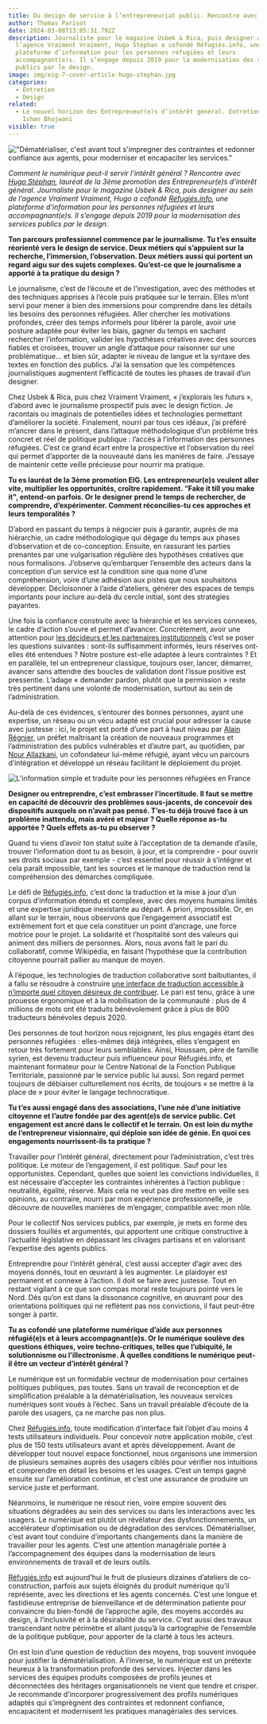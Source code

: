 ```yaml
---
title: Du design de service à l’entrepreneuriat public. Rencontre avec Hugo Stéphan
author: Thomas Parisot
date: 2024-03-08T13:05:31.792Z
description: Journaliste pour le magazine Usbek & Rica, puis designer au sein de
  l’agence Vraiment Vraiment, Hugo Stéphan a cofondé Réfugiés.info, une
  plateforme d’information pour les personnes réfugiées et leurs
  accompagnant(e)s. Il s’engage depuis 2019 pour la modernisation des services
  publics par le design.
image: img/eig-7-cover-article-hugo-stephan.jpg
categories:
  - Entretien
  - Design
related:
  - Le nouvel horizon des Entrepreneur(e)s d’intérêt général. Entretien avec
    Ishan Bhojwani
visible: true
---
```

!["Dématérialiser, c'est avant tout s'impregner des contraintes et redonner confiance aux agents, pour moderniser et encapaciter les services."](https://www.eig.numerique.gouv.fr/img/eig-7-cover-article-hugo-stephan.jpg "Verbatim d'Hugo Stéphan")

*Comment le numérique peut-il servir l’intérêt général ? Rencontre avec [Hugo Stéphan](https://eig.numerique.gouv.fr/personnes/hugo-stephan/), lauréat de la 3ème promotion des Entrepreneur(e)s d’intérêt général. Journaliste pour le magazine Usbek & Rica, puis designer au sein de l’agence Vraiment Vraiment, Hugo a cofondé [Réfugiés.info](https://refugies.info/), une plateforme d’information pour les personnes réfugiées et leurs accompagnant(e)s. Il s’engage depuis 2019 pour la modernisation des services publics par le design.*

**Ton parcours professionnel commence par le journalisme. Tu t’es ensuite réorienté vers le design de service. Deux métiers qui s’appuient sur la recherche, l’immersion, l’observation. Deux métiers aussi qui portent un regard aigu sur des sujets complexes. Qu’est-ce que le journalisme a apporté à ta pratique du design ?**

Le journalisme, c’est de l’écoute et de l’investigation, avec des méthodes et des techniques apprises à l’école puis pratiquée sur le terrain. Elles m’ont servi pour mener à bien des immersions pour comprendre dans les détails les besoins des personnes réfugiées. Aller chercher les motivations profondes, créer des temps informels pour libérer la parole, avoir une posture adaptée pour éviter les biais, gagner du temps en sachant rechercher l’information, valider les hypothèses créatives avec des sources fiables et croisées, trouver un angle d’attaque pour raisonner sur une problématique… et bien sûr, adapter le niveau de langue et la syntaxe des textes en fonction des publics. J’ai la sensation que les compétences journalistiques augmentent l’efficacité de toutes les phases de travail d’un designer. 

Chez Usbek & Rica, puis chez Vraiment Vraiment, « j’explorais les futurs », d’abord avec le journalisme prospectif puis avec le design fiction. Je racontais ou imaginais de potentielles idées et technologies permettant d’améliorer la société. Finalement, nourri par tous ces idéaux, j’ai préféré m’ancrer dans le présent, dans l’attaque méthodologique d’un problème très concret et réel de politique publique : l’accès à l’information des personnes réfugiées. C’est ce grand écart entre la prospective et l’observation du réel qui permet d’apporter de la nouveauté dans les manières de faire. J’essaye de maintenir cette veille précieuse pour nourrir ma pratique. 

**Tu es lauréat de la 3ème promotion EIG. Les entrepreneur(e)s veulent aller vite, multiplier les opportunités, croître rapidement. “Fake it till you make it", entend-on parfois. Or le designer prend le temps de rechercher, de comprendre, d’expérimenter. Comment réconcilies-tu ces approches et leurs temporalités ?**

D’abord en passant du temps à négocier puis à garantir, auprès de ma hiérarchie, un cadre méthodologique qui dégage du temps aux phases d’observation et de co-conception. Ensuite, en rassurant les parties prenantes par une vulgarisation régulière des hypothèses créatives que nous formalisons. J’observe qu’embarquer l’ensemble des acteurs dans la conception d’un service est la condition sine qua none d’une compréhension, voire d’une adhésion aux pistes que nous souhaitons développer. Décloisonner à l’aide d’ateliers, générer des espaces de temps importants pour inclure au-delà du cercle initial, sont des stratégies payantes. 

Une fois la confiance construite avec la hiérarchie et les services connexes, le cadre d’action s’ouvre et permet d’avancer. Concrètement, avoir une attention pour [les décideurs et les partenaires institutionnels](https://refugies.info/fr/qui-sommes-nous) c’est se poser les questions suivantes : sont-ils suffisamment informés, leurs réserves ont-elles été entendues ? Notre posture est-elle adaptée à leurs contraintes ? Et en parallèle, tel un entrepreneur classique, toujours oser, lancer, démarrer, avancer sans attendre des boucles de validation dont l’issue positive est pressentie. L’adage « demander pardon, plutôt que la permission » reste très pertinent dans une volonté de modernisation, surtout au sein de l’administration.

Au-delà de ces évidences, s’entourer des bonnes personnes, ayant une expertise, un réseau ou un vécu adapté est crucial pour adresser la cause avec justesse : ici, le projet est porté d’une part à haut niveau par [Alain Régnier](https://eig.numerique.gouv.fr/personnes/alain-regnier/), un préfet maîtrisant la création de nouveaux programmes et l’administration des publics vulnérables et d’autre part, au quotidien, par [Nour Allazkani](https://www.youtube.com/watch?v=6AmlmEokbMo), un cofondateur lui-même réfugié, ayant vécu un parcours d’intégration et développé un réseau facilitant le déploiement du projet.

![L’information simple et traduite pour les personnes réfugiées en France](https://www.eig.numerique.gouv.fr/img/visuel-1-app-ri-image.png "Réfugiés.info")

**Designer ou entreprendre, c’est embrasser l’incertitude. Il faut se mettre en capacité de découvrir des problèmes sous-jacents, de concevoir des dispositifs auxquels on n’avait pas pensé. T’es-tu déjà trouvé face à un problème inattendu, mais avéré et majeur ? Quelle réponse as-tu apportée ? Quels effets as-tu pu observer ?**

Quand tu viens d’avoir ton statut suite à l’acceptation de ta demande d’asile, trouver l’information dont tu as besoin, à jour, et la comprendre - pour ouvrir ses droits sociaux par exemple - c’est essentiel pour réussir à s’intégrer et cela paraît impossible, tant les sources et le manque de traduction rend la compréhension des démarches compliquée. 

Le défi de [Réfugiés.info](https://refugies.info/), c’est donc la traduction et la mise à jour d’un corpus d’information étendu et complexe, avec des moyens humains limités et une expertise juridique inexistante au départ. A priori, impossible. Or, en allant sur le terrain, nous observons que l’engagement associatif est extrêmement fort et que cela constituer un point d’ancrage, une force motrice pour le projet. La solidarité et l’hospitalité sont des valeurs qui animent des milliers de personnes. Alors, nous avons fait le pari du collaboratif, comme Wikipédia, en faisant l’hypothèse que la contribution citoyenne pourrait pallier au manque de moyen. 

À l’époque, les technologies de traduction collaborative sont balbutiantes, il a fallu se résoudre à construire [une interface de traduction accessible à n’importe quel citoyen désireux de contribuer](https://refugies.info/fr/traduire). Le pari est tenu, grâce à une prouesse ergonomique et à la mobilisation de la communauté : plus de 4 millions de mots ont été traduits bénévolement grâce à plus de 800 traducteurs bénévoles depuis 2020. 

Des personnes de tout horizon nous rejoignent, les plus engagés étant des personnes réfugiées : elles-mêmes déjà intégrées, elles s’engagent en retour très fortement pour leurs semblables. Ainsi, Houssam, père de famille syrien, est devenu traducteur puis influenceur pour Réfugiés.info, et maintenant formateur pour le Centre National de la Fonction Publique Territoriale, passionné par le service public lui aussi. Son regard permet toujours de débiaiser culturellement nos écrits, de toujours « se mettre à la place de » pour éviter le langage technocratique.

**Tu t’es aussi engagé dans des associations, l’une née d’une initiative citoyenne et l’autre fondée par des agent(e)s de service public. Cet engagement est ancré dans le collectif et le terrain. On est loin du mythe de l’entrepreneur visionnaire, qui déploie son idée de génie. En quoi ces engagements nourrissent-ils ta pratique ?**

Travailler pour l’intérêt général, directement pour l’administration, c’est très politique. Le moteur de l’engagement, il est politique. Sauf pour les opportunistes. Cependant, quelles que soient les convictions individuelles, il est nécessaire d’accepter les contraintes inhérentes à l’action publique : neutralité, égalité, réserve. Mais cela ne veut pas dire mettre en veille ses opinions, au contraire, nourri par mon expérience professionnelle, je découvre de nouvelles manières de m’engager, compatible avec mon rôle.

Pour le collectif Nos services publics, par exemple, je mets en forme des dossiers fouillés et argumentés, qui apportent une critique constructive à l’actualité législative en dépassant les clivages partisans et en valorisant l’expertise des agents publics. 

Entreprendre pour l’intérêt général, c’est aussi accepter d’agir avec des moyens donnés, tout en œuvrant à les augmenter. Le plaidoyer est permanent et connexe à l’action. Il doit se faire avec justesse. Tout en restant vigilant à ce que son compas moral reste toujours pointé vers le Nord. Dès qu’on est dans la dissonance cognitive, en œuvrant pour des orientations politiques qui ne reflètent pas nos convictions, il faut peut-être songer à partir. 

**Tu as cofondé** [](https://refugies.info/)**une plateforme numérique d’aide aux personnes réfugié(e)s et à leurs accompagnant(e)s. Or le numérique soulève des questions éthiques, voire techno-critiques, telles que l’ubiquité, le solutionnisme ou l’illectronisme. À quelles conditions le numérique peut-il être un vecteur d’intérêt général ?**

Le numérique est un formidable vecteur de modernisation pour certaines politiques publiques, pas toutes. Sans un travail de reconception et de simplification préalable à la dématérialisation, les nouveaux services numériques sont voués à l’échec. Sans un travail préalable d’écoute de la parole des usagers, ça ne marche pas non plus. 

Chez [Réfugiés.info](https://refugies.info/), toute modification d’interface fait l’objet d’au moins 4 tests utilisateurs individuels. Pour concevoir notre application mobile, c’est plus de 150 tests utilisateurs avant et après développement. Avant de développer tout nouvel espace fonctionnel, nous organisons une immersion de plusieurs semaines auprès des usagers ciblés pour vérifier nos intuitions et comprendre en détail les besoins et les usages. C’est un temps gagné ensuite sur l’amélioration continue, et c’est une assurance de produire un service juste et performant.

Néanmoins, le numérique ne résout rien, voire empire souvent des situations dégradées au sein des services ou dans les interactions avec les usagers. Le numérique est plutôt un révélateur des dysfonctionnements, un accélérateur d’optimisation ou de dégradation des services. Dématérialiser, c’est avant tout conduire d’importants changements dans la manière de travailler pour les agents. C’est une attention managériale portée à l’accompagnement des équipes dans la modernisation de leurs environnements de travail et de leurs outils. 

[Réfugiés.info](https://refugies.info/fr) est aujourd’hui le fruit de plusieurs dizaines d’ateliers de co-construction, parfois aux sujets éloignés du produit numérique qu’il représente, avec les directions et les agents concernés. C’est une longue et fastidieuse entreprise de bienveillance et de détermination patiente pour convaincre du bien-fondé de l’approche agile, des moyens accordés au design, à l’inclusivité et à la désirabilité du service. C’est aussi des travaux transcendant notre périmètre et allant jusqu’à la cartographie de l’ensemble de la politique publique, pour apporter de la clarté à tous les acteurs. 

On est loin d’une question de réduction des moyens, trop souvent invoquée pour justifier la dématérialisation. À l’inverse, le numérique est un prétexte heureux à la transformation profonde des services. Injecter dans les services des équipes produits composées de profils jeunes et déconnectées des héritages organisationnels ne vient que tendre et crisper. Je recommande d’incorporer progressivement des profils numériques adaptés qui s’imprègnent des contraintes et redonnent confiance, encapacitent et modernisent les pratiques managériales des services.